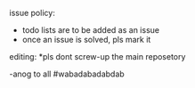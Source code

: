 issue policy:
* todo lists are to be added as an issue
* once an issue is solved, pls mark it

editing:
*pls dont screw-up the main reposetory

-anog to all
#wabadabadabdab


